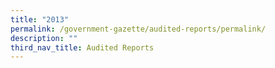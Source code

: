 ```yaml
---
title: "2013"
permalink: /government-gazette/audited-reports/permalink/
description: ""
third_nav_title: Audited Reports
---
```

